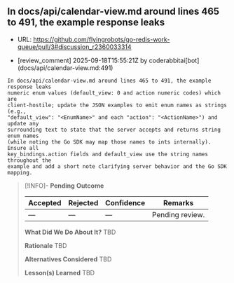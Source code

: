 ## In docs/api/calendar-view.md around lines 465 to 491, the example response leaks

- URL: https://github.com/flyingrobots/go-redis-work-queue/pull/3#discussion_r2360033314

- [review_comment] 2025-09-18T15:55:21Z by coderabbitai[bot] (docs/api/calendar-view.md:491)

```text
In docs/api/calendar-view.md around lines 465 to 491, the example response leaks
numeric enum values (default_view: 0 and action numeric codes) which are
client‑hostile; update the JSON examples to emit enum names as strings (e.g.,
"default_view": "<EnumName>" and each "action": "<ActionName>") and update any
surrounding text to state that the server accepts and returns string enum names
(while noting the Go SDK may map those names to ints internally). Ensure all
key_bindings.action fields and default_view use the string names throughout the
example and add a short note clarifying server behavior and the Go SDK mapping.
```

> [!INFO]- **Pending**
> **Outcome**
> 
> | Accepted | Rejected | Confidence | Remarks |
> |----------|----------|------------|---------|
> | — | — | — | Pending review. |
>
> **What Did We Do About It?**
> TBD
>
> **Rationale**
> TBD
>
> **Alternatives Considered**
> TBD
>
> **Lesson(s) Learned**
> TBD
